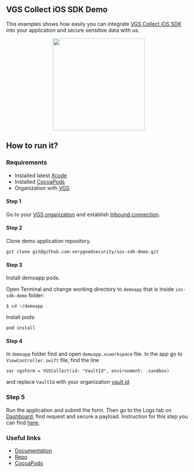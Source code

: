 ## VGS Collect iOS SDK Demo

This examples shows how easily you can integrate <a href="https://github.com/verygoodsecurity/vgs-collect-ios">VGS Collect iOS SDK</a> 
into your application and secure sensitive data with us.

<p align="center">
    <img src="./vgs-collect-ios-demo-gif-low.gif" width="250">
</p>

## How to run it?

### Requirements

- Installed latest <a href="https://apps.apple.com/us/app/xcode/id497799835?mt=12" target="_blank">Xcode</a>
- Installed <a href="https://guides.cocoapods.org/using/getting-started.html#installation" target="_blank">CocoaPods</a>
- Organization with <a href="https://www.verygoodsecurity.com/">VGS</a>


#### Step 1

Go to your <a href="https://dashboard.verygoodsecurity.com/" target="_blank">VGS organization</a> and establish <a href="https://www.verygoodsecurity.com/docs/getting-started/quick-integration#securing-inbound-connection" target="_blank">Inbound connection</a>. 

#### Step 2

Clone demo application repository.

``git clone git@github.com:verygoodsecurity/ios-sdk-demo.git``

#### Step 3

Install demoapp pods.

Open Terminal and change working directory to `demoapp` that is inside `ios-sdk-demo` folder:

`$ cd ~/demoapp`

Install pods:

`pod install`


#### Step 4

In `demoapp` folder find and open `demoapp.xcworkspace` file.
In the app go to `ViewController.swift` file, find the line

`var vgsForm = VGSCollect(id: "VaultId", environment: .sandbox)`

and replace `VaultId` with your organization
 <a href="https://www.verygoodsecurity.com/docs/terminology/nomenclature#vault" target="_blank">vault id</a>. 
 
### Step 5 

Run the application and submit the form. 
Then go to the Logs tab on <a href="http://dashboard.verygoodsecurity.com" target="_blank">Dashboard</a>, find request and secure a payload. 
Instruction for this step you can find <a href="https://www.verygoodsecurity.com/docs/getting-started/quick-integration#securing-inbound-connection" target="_blank">here</a>.

### Useful links

- <a href="https://www.verygoodsecurity.com/docs/vgs-collect/ios-sdk" target="_blank">Documentation</a> 
- <a href="https://github.com/verygoodsecurity/vgs-collect-ios" target="_blank">Repo</a> 
- <a href="http://cocoapods.org/pods/VGSCollectSDK" target="_blank">CocoaPods</a> 


